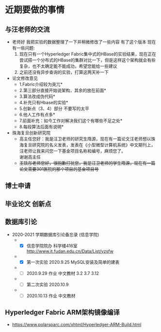 # 近期要做的事情

## 与汪老师的交流

* 老师好 我把实验的数据整理了一下并稍微修改了一些内容 有了这个版本
    现在有一些问题:
    1. 现在只有一个Hyperledger Fabric集中式的HBase的实验结果，现在正在尝试搭一个分布式的HBase的集群对比一下，但是这样这个架构就会有些复杂，也不太确定能不能成功，希望您能给一些建议
    2. 之前还没有异步查询的实验，打算这两天补一下
* 论文修改意见
  * 1.Fabric介绍较为突兀*
  * 2.第三部分直接开始说架构，其余的放在前面*
  * 3.算法改成伪代码*
  * 4.补充只有Hbase的实验*
  * 5.创新点（3、4）部分 不要写的太平
  * 6.他人工作有点多*
  * 7.前面补充：如今工作对解决我们这个有哪些不足之处*
  * 8.每段算法后面有说明*
* 珠海复旦创新研究院
  * 高主任您好：我是汪卫老师的研究生隋源，现在有一篇论文汪老师想以珠海复旦研究院的名义发表，发表在《小型微型计算机系统》中文期刊上，汪老师让我来问您一下基金项目名称和编号，麻烦您了。  
  谢谢高主任
  * ~~王轶彤老师您好，很抱歉打扰您，我是汪卫老师的学生隋源，现在有一篇论文需要301医院的那个项目的基金项目号~~

## 博士申请

## 毕业论文 创新点

## 数据库引论
* 2020-2021 学期数据库引论备忘录 (信息学院)
  * - [x] 信息学院院办 科学楼416室 http://www.it.fudan.edu.cn/Data/List/yzsfw
  * - [x] 第一次实验 2020.9.25 MySQL安装及简单的建表
  * - [ ] 2020.9.29 作业 中文教材 3.2 3.7 3.12
  * - [ ] 第二次实验 2020.10.9
  * - [ ] 2020.10.13 作业 中文教材
  
## Hyperledger Fabric ARM架构镜像编译

* https://www.polarsparc.com/xhtml/Hyperledger-ARM-Build.html
